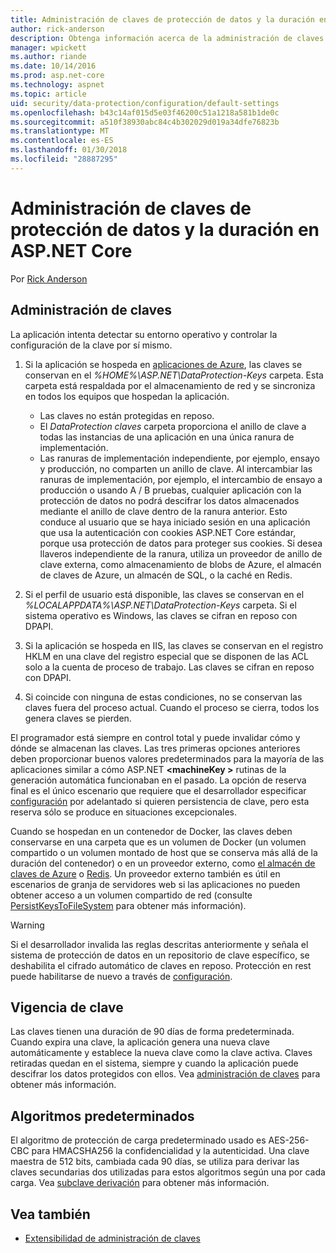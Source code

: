 ```yaml
---
title: Administración de claves de protección de datos y la duración en ASP.NET Core
author: rick-anderson
description: Obtenga información acerca de la administración de claves de protección de datos y la duración en ASP.NET Core.
manager: wpickett
ms.author: riande
ms.date: 10/14/2016
ms.prod: asp.net-core
ms.technology: aspnet
ms.topic: article
uid: security/data-protection/configuration/default-settings
ms.openlocfilehash: b43c14af015d5e03f46200c51a1218a581b1de0c
ms.sourcegitcommit: a510f38930abc84c4b302029d019a34dfe76823b
ms.translationtype: MT
ms.contentlocale: es-ES
ms.lasthandoff: 01/30/2018
ms.locfileid: "28887295"
---
```

# <a name="data-protection-key-management-and-lifetime-in-aspnet-core"></a>Administración de claves de protección de datos y la duración en ASP.NET Core

Por [Rick Anderson](https://twitter.com/RickAndMSFT)

## <a name="key-management"></a>Administración de claves

La aplicación intenta detectar su entorno operativo y controlar la configuración de la clave por sí mismo.

1. Si la aplicación se hospeda en [aplicaciones de Azure](https://azure.microsoft.com/services/app-service/), las claves se conservan en el *%HOME%\ASP.NET\DataProtection-Keys* carpeta. Esta carpeta está respaldada por el almacenamiento de red y se sincroniza en todos los equipos que hospedan la aplicación.
   * Las claves no están protegidas en reposo.
   * El *DataProtection claves* carpeta proporciona el anillo de clave a todas las instancias de una aplicación en una única ranura de implementación.
   * Las ranuras de implementación independiente, por ejemplo, ensayo y producción, no comparten un anillo de clave. Al intercambiar las ranuras de implementación, por ejemplo, el intercambio de ensayo a producción o usando A / B pruebas, cualquier aplicación con la protección de datos no podrá descifrar los datos almacenados mediante el anillo de clave dentro de la ranura anterior. Esto conduce al usuario que se haya iniciado sesión en una aplicación que usa la autenticación con cookies ASP.NET Core estándar, porque usa protección de datos para proteger sus cookies. Si desea llaveros independiente de la ranura, utiliza un proveedor de anillo de clave externa, como almacenamiento de blobs de Azure, el almacén de claves de Azure, un almacén de SQL, o la caché en Redis.

1. Si el perfil de usuario está disponible, las claves se conservan en el *%LOCALAPPDATA%\ASP.NET\DataProtection-Keys* carpeta. Si el sistema operativo es Windows, las claves se cifran en reposo con DPAPI.

1. Si la aplicación se hospeda en IIS, las claves se conservan en el registro HKLM en una clave del registro especial que se disponen de las ACL solo a la cuenta de proceso de trabajo. Las claves se cifran en reposo con DPAPI.

1. Si coincide con ninguna de estas condiciones, no se conservan las claves fuera del proceso actual. Cuando el proceso se cierra, todos los genera claves se pierden.

El programador está siempre en control total y puede invalidar cómo y dónde se almacenan las claves. Las tres primeras opciones anteriores deben proporcionar buenos valores predeterminados para la mayoría de las aplicaciones similar a cómo ASP.NET  **\<machineKey >** rutinas de la generación automática funcionaban en el pasado. La opción de reserva final es el único escenario que requiere que el desarrollador especificar [configuración](xref:security/data-protection/configuration/overview) por adelantado si quieren persistencia de clave, pero esta reserva sólo se produce en situaciones excepcionales.

Cuando se hospedan en un contenedor de Docker, las claves deben conservarse en una carpeta que es un volumen de Docker (un volumen compartido o un volumen montado de host que se conserva más allá de la duración del contenedor) o en un proveedor externo, como [el almacén de claves de Azure](https://azure.microsoft.com/services/key-vault/) o [Redis](https://redis.io/). Un proveedor externo también es útil en escenarios de granja de servidores web si las aplicaciones no pueden obtener acceso a un volumen compartido de red (consulte [PersistKeysToFileSystem](xref:security/data-protection/configuration/overview#persistkeystofilesystem) para obtener más información).

> [!WARNING]
> Si el desarrollador invalida las reglas descritas anteriormente y señala el sistema de protección de datos en un repositorio de clave específico, se deshabilita el cifrado automático de claves en reposo. Protección en rest puede habilitarse de nuevo a través de [configuración](xref:security/data-protection/configuration/overview).

## <a name="key-lifetime"></a>Vigencia de clave

Las claves tienen una duración de 90 días de forma predeterminada. Cuando expira una clave, la aplicación genera una nueva clave automáticamente y establece la nueva clave como la clave activa. Claves retiradas quedan en el sistema, siempre y cuando la aplicación puede descifrar los datos protegidos con ellos. Vea [administración de claves](xref:security/data-protection/implementation/key-management#key-expiration-and-rolling) para obtener más información.

## <a name="default-algorithms"></a>Algoritmos predeterminados

El algoritmo de protección de carga predeterminado usado es AES-256-CBC para HMACSHA256 la confidencialidad y la autenticidad. Una clave maestra de 512 bits, cambiada cada 90 días, se utiliza para derivar las claves secundarias dos utilizadas para estos algoritmos según una por cada carga. Vea [subclave derivación](xref:security/data-protection/implementation/subkeyderivation#additional-authenticated-data-and-subkey-derivation) para obtener más información.

## <a name="see-also"></a>Vea también

* [Extensibilidad de administración de claves](xref:security/data-protection/extensibility/key-management)

